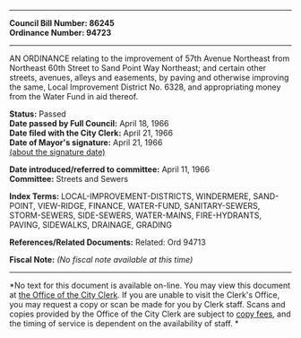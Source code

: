 * * * * *  
  
**Council Bill Number: [](#h0)[](#h2)86245**   
**Ordinance Number: 94723**  
  
* * * * *  
  
AN ORDINANCE relating to the improvement of 57th Avenue Northeast from Northeast 60th Street to Sand Point Way Northeast; and certain other streets, avenues, alleys and easements, by paving and otherwise improving the same, Local Improvement District No. 6328, and appropriating money from the Water Fund in aid thereof.  
  
**Status:** Passed   
**Date passed by Full Council:** April 18, 1966   
**Date filed with the City Clerk:** April 21, 1966   
**Date of Mayor's signature:** April 21, 1966   
[(about the signature date)](/~public/approvaldate.htm)   
  
  
**Date introduced/referred to committee:** April 11, 1966   
**Committee:** Streets and Sewers   
  
**Index Terms:** LOCAL-IMPROVEMENT-DISTRICTS, WINDERMERE, SAND-POINT, VIEW-RIDGE, FINANCE, WATER-FUND, SANITARY-SEWERS, STORM-SEWERS, SIDE-SEWERS, WATER-MAINS, FIRE-HYDRANTS, PAVING, SIDEWALKS, DRAINAGE, GRADING  
  
**References/Related Documents:** Related: Ord 94713  
  
**Fiscal Note:** *(No fiscal note available at this time)*  
  
* * * * *  
  
*No text for this document is available on-line. You may view this document at [the Office of the City Clerk](http://www.seattle.gov/leg/clerk/contactUs.htm). If you are unable to visit the Clerk's Office, you may request a copy or scan be made for you by Clerk staff. Scans and copies provided by the Office of the City Clerk are subject to [copy fees](http://clerk.seattle.gov/~public/clerkfees.htm), and the timing of service is dependent on the availability of staff. *  
  
  
